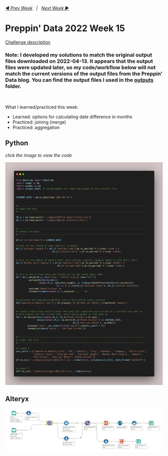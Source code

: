 <h6><a href="..\preppin-data-2022-14\README.md">◀  Prev Week</a>&nbsp;&nbsp;&nbsp;|&nbsp;&nbsp;&nbsp;<a href="..\preppin-data-2022-16\README.md">Next Week  ▶</a></h6>

# Preppin' Data 2022 Week 15

[Challenge description](https://preppindata.blogspot.com/2022/04/2022-week-15-property-management.html)

### Note: I developed my solutions to match the original output files downloaded on 2022-04-13. It appears that the output files were updated later, so my code/workflow below will not match the current versions of the output files from the Preppin' Data blog. You can find the output files I used in the [outputs](outputs) folder.
<br>

What I learned/practiced this week:
* Learned: options for calculating date difference in months
* Practiced: joining (merge)
* Practiced: aggregation

## Python
<p align="left"><i>click the image to view the code</i></p>
<a href="preppin-data-2022-15.py">
<img src="img-python-code-2022-15.png?raw=true" alt="Python code">
</a>

## Alteryx
<a href="preppin-data-2022-15.yxzp">
<img src="img-alteryx-2022-15.png?raw=true" alt="Alteryx workflow">
</a>

